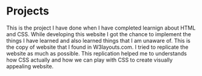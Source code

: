 # Projects
This is the project I have done when I have completed learnign about HTML and CSS. While developing this website I got the chance to implement the things I have learned and also learned things that I am unaware of. This is the copy of website that I found in W3layouts.com. I tried to replicate the website as much as possible. This replication helped me to understands how CSS actually and how we can play with CSS to create visually appealing website.
